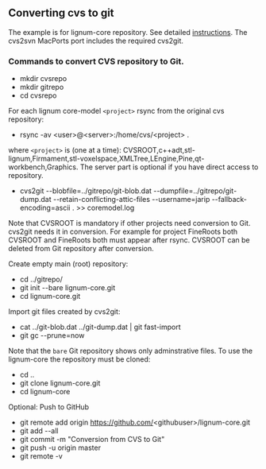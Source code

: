 ## Converting cvs to git

The example is for lignum-core repository.
See detailed [instructions](https://osric.com/chris/accidental-developer/2018/03/converting-cvs-to-git-repository/).
The cvs2svn MacPorts port includes the required cvs2git.

### Commands to convert CVS repository to Git. 

+ mkdir cvsrepo
+ mkdir gitrepo
+ cd cvsrepo

For each lignum core-model `<project>` rsync from the original cvs repository:
+ rsync -av \<user\>@\<server\>:/home/cvs/\<project\> .

where `<project>` is (one at a time): CVSROOT,c++adt,stl-lignum,Firmament,stl-voxelspace,XMLTree,LEngine,Pine,qt-workbench,Graphics.
The server part is optional if you have direct access to repository.

+ cvs2git --blobfile=../gitrepo/git-blob.dat --dumpfile=../gitrepo/git-dump.dat --retain-conflicting-attic-files  --username=jarip --fallback-encoding=ascii . >> coremodel.log

Note that CVSROOT is mandatory if other projects need conversion to Git. cvs2git needs it in conversion. For example for project FineRoots both CVSROOT and FineRoots both must appear after rsync. CVSROOT can be deleted from Git repository after conversion. 

Create empty main (root) repository:
+ cd ../gitrepo/
+ git init --bare lignum-core.git
+ cd lignum-core.git

Import git files created by cvs2git:
+ cat ../git-blob.dat ../git-dump.dat | git fast-import
+ git gc --prune=now

Note that the `bare` Git repository shows only adminstrative files. To use the lignum-core the repository
must be cloned:
+ cd ..
+ git clone lignum-core.git
+ cd lignum-core

Optional: Push to GitHub
+ git remote add origin https://github.com/<githubuser\>/lignum-core.git
+ git add --all
+ git commit -m "Conversion from CVS to Git"
+ git push -u origin master
+ git remote -v
